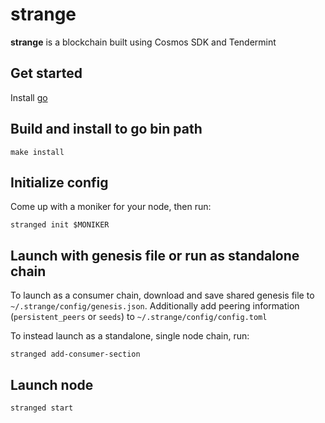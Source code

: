 # strange
**strange** is a blockchain built using Cosmos SDK and Tendermint

## Get started

Install [go](https://go.dev/dl/)

## Build and install to go bin path

```
make install
```

## Initialize config

Come up with a moniker for your node, then run:

```
stranged init $MONIKER
```
 
 
 
## Launch with genesis file or run as standalone chain

To launch as a consumer chain, download and save shared genesis file to `~/.strange/config/genesis.json`. Additionally add peering information (`persistent_peers` or `seeds`) to `~/.strange/config/config.toml`

To instead launch as a standalone, single node chain, run:

```
stranged add-consumer-section
```

## Launch node

```
stranged start
```
